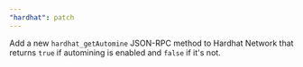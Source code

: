 ```yaml
---
"hardhat": patch
---
```


Add a new `hardhat_getAutomine` JSON-RPC method to Hardhat Network that returns `true` if automining is enabled and `false` if it's not.
